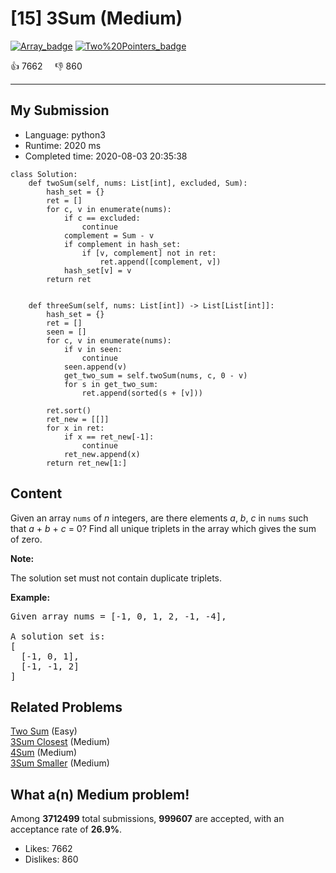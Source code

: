 # [15] 3Sum (Medium)

[![Array_badge](https://img.shields.io/badge/topic-Array-green.svg)](https://leetcode.com/problems/3sum/)  [![Two%20Pointers_badge](https://img.shields.io/badge/topic-Two%20Pointers-green.svg)](https://leetcode.com/problems/3sum/) 

:+1: 7662 &nbsp; &nbsp; :thumbsdown: 860

---

## My Submission

- Language: python3
- Runtime: 2020 ms
- Completed time: 2020-08-03 20:35:38

```python3
class Solution:
    def twoSum(self, nums: List[int], excluded, Sum):
        hash_set = {}
        ret = []
        for c, v in enumerate(nums):
            if c == excluded:
                continue
            complement = Sum - v
            if complement in hash_set:
                if [v, complement] not in ret:
                    ret.append([complement, v])
            hash_set[v] = v
        return ret
        
        
    def threeSum(self, nums: List[int]) -> List[List[int]]:
        hash_set = {}
        ret = []
        seen = []
        for c, v in enumerate(nums):
            if v in seen:
                continue
            seen.append(v)
            get_two_sum = self.twoSum(nums, c, 0 - v)
            for s in get_two_sum:
                ret.append(sorted(s + [v]))
            
        ret.sort()
        ret_new = [[]]
        for x in ret:
            if x == ret_new[-1]:
                continue
            ret_new.append(x)
        return ret_new[1:]
```

## Content
<p>Given an array <code>nums</code> of <em>n</em> integers, are there elements <em>a</em>, <em>b</em>, <em>c</em> in <code>nums</code> such that <em>a</em> + <em>b</em> + <em>c</em> = 0? Find all unique triplets in the array which gives the sum of zero.</p>

<p><strong>Note:</strong></p>

<p>The solution set must not contain duplicate triplets.</p>

<p><strong>Example:</strong></p>

<pre>
Given array nums = [-1, 0, 1, 2, -1, -4],

A solution set is:
[
  [-1, 0, 1],
  [-1, -1, 2]
]
</pre>


## Related Problems
[Two Sum](https://leetcode.com/problems/two-sum/) (Easy) <br>
[3Sum Closest](https://leetcode.com/problems/3sum-closest/) (Medium) <br>
[4Sum](https://leetcode.com/problems/4sum/) (Medium) <br>
[3Sum Smaller](https://leetcode.com/problems/3sum-smaller/) (Medium) <br>

## What a(n) Medium problem!
Among **3712499** total submissions, **999607** are accepted, with an acceptance rate of **26.9%**. <br>

- Likes: 7662
- Dislikes: 860

